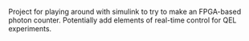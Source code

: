 Project for playing around with simulink to try to make an FPGA-based photon counter. Potentially add elements of real-time control for QEL experiments.
